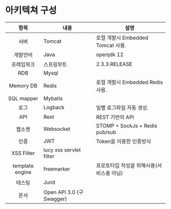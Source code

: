 # 아키텍쳐 구성
| 항목 | 내용 | 설명 |
|:---:|---|---|
| 서버 | Tomcat | 로컬 개발시 Embedded Tomcat 사용. |
| 개발언어 | Java | openjdk 12 |
| 프레임워크 | 스프링부트 | 2.3.3.RELEASE |
| RDB | Mysql | |
| Memory DB | Redis | 로컬 개발시 Embedded Redis 사용. |
| SQL mapper | Mybatis | |
| 로그 | Logback | 일별 로그파일 자동 생성.|
| API | Rest | REST 기반의 API |
| 웹소켓 | Websocket | STOMP + SockJs + Redis pub/sub |
| 인증 | JWT | Token을 이용한 인증방식 |
| XSS Filter | lucy xss servlet filter | |
| template engine | freemarker | 프로토타입 작성을 위해사용(서비스용 아님) |
| 테스팅 | Junit | |
| 문서 | Open API 3.0 (구 Swagger) | |